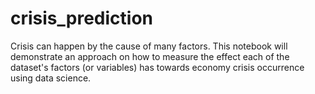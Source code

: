 # crisis_prediction
Crisis can happen by the cause of many factors. This notebook will demonstrate an approach on how to measure the effect each of the dataset's factors (or variables) has towards economy crisis occurrence using data science. 
